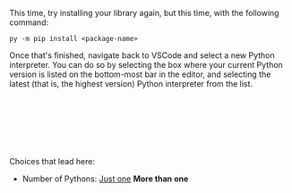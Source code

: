 

This time, try installing your library again, but this time, with the following
command:
```
py -m pip install <package-name>
```

Once that's finished, navigate back to VSCode and select a new Python
interpreter.
You can do so by selecting the box where your current Python version is listed
on the bottom-most bar in the editor, and selecting the latest (that is, the
highest version) Python interpreter from the list.





<br><br><br>
------
Choices that lead here:
- Number of Pythons: [Just one](ci-fix-vscode_a.md) **More than one**
